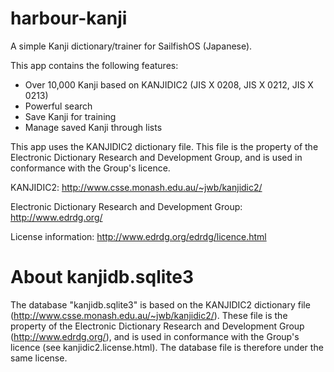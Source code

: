 harbour-kanji
=============

A simple Kanji dictionary/trainer for SailfishOS (Japanese).

This app contains the following features:
   * Over 10,000 Kanji based on KANJIDIC2 (JIS X 0208, JIS X 0212, JIS X 0213)
   * Powerful search
   * Save Kanji for training
   * Manage saved Kanji through lists


This app uses the KANJIDIC2 dictionary file. This file is the property of the Electronic Dictionary Research and Development Group, and is used in conformance with the Group's licence.

KANJIDIC2: http://www.csse.monash.edu.au/~jwb/kanjidic2/

Electronic Dictionary Research and Development Group: http://www.edrdg.org/

License information: http://www.edrdg.org/edrdg/licence.html

About kanjidb.sqlite3
=====================

The database "kanjidb.sqlite3" is based on the KANJIDIC2 dictionary file (http://www.csse.monash.edu.au/~jwb/kanjidic2/).
These file is the property of the Electronic Dictionary Research and Development Group (http://www.edrdg.org/), and is used in conformance with the Group's licence (see kanjidic2.license.html).
The database file is therefore under the same license.
